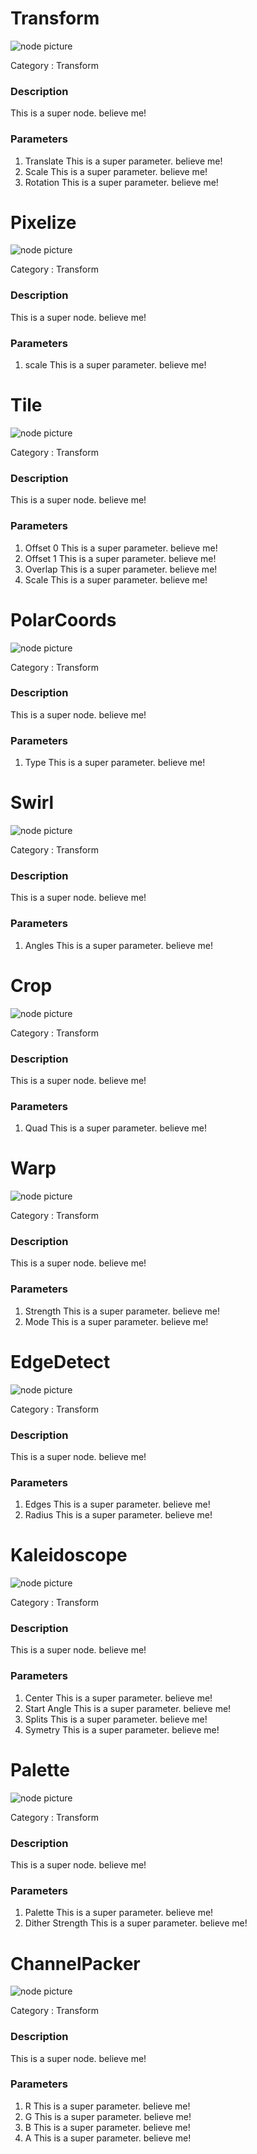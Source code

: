 # Transform
![node picture](./Pictures/Transform.png)

Category : Transform
### Description
This is a super node. believe me!
### Parameters
1. Translate
This is a super parameter. believe me!
1. Scale
This is a super parameter. believe me!
1. Rotation
This is a super parameter. believe me!

# Pixelize
![node picture](./Pictures/Pixelize.png)

Category : Transform
### Description
This is a super node. believe me!
### Parameters
1. scale
This is a super parameter. believe me!

# Tile
![node picture](./Pictures/Tile.png)

Category : Transform
### Description
This is a super node. believe me!
### Parameters
1. Offset 0
This is a super parameter. believe me!
1. Offset 1
This is a super parameter. believe me!
1. Overlap
This is a super parameter. believe me!
1. Scale
This is a super parameter. believe me!

# PolarCoords
![node picture](./Pictures/PolarCoords.png)

Category : Transform
### Description
This is a super node. believe me!
### Parameters
1. Type
This is a super parameter. believe me!

# Swirl
![node picture](./Pictures/Swirl.png)

Category : Transform
### Description
This is a super node. believe me!
### Parameters
1. Angles
This is a super parameter. believe me!

# Crop
![node picture](./Pictures/Crop.png)

Category : Transform
### Description
This is a super node. believe me!
### Parameters
1. Quad
This is a super parameter. believe me!

# Warp
![node picture](./Pictures/Warp.png)

Category : Transform
### Description
This is a super node. believe me!
### Parameters
1. Strength
This is a super parameter. believe me!
1. Mode
This is a super parameter. believe me!

# EdgeDetect
![node picture](./Pictures/EdgeDetect.png)

Category : Transform
### Description
This is a super node. believe me!
### Parameters
1. Edges
This is a super parameter. believe me!
1. Radius
This is a super parameter. believe me!

# Kaleidoscope
![node picture](./Pictures/Kaleidoscope.png)

Category : Transform
### Description
This is a super node. believe me!
### Parameters
1. Center
This is a super parameter. believe me!
1. Start Angle
This is a super parameter. believe me!
1. Splits
This is a super parameter. believe me!
1. Symetry
This is a super parameter. believe me!

# Palette
![node picture](./Pictures/Palette.png)

Category : Transform
### Description
This is a super node. believe me!
### Parameters
1. Palette
This is a super parameter. believe me!
1. Dither Strength
This is a super parameter. believe me!

# ChannelPacker
![node picture](./Pictures/ChannelPacker.png)

Category : Transform
### Description
This is a super node. believe me!
### Parameters
1. R
This is a super parameter. believe me!
1. G
This is a super parameter. believe me!
1. B
This is a super parameter. believe me!
1. A
This is a super parameter. believe me!

